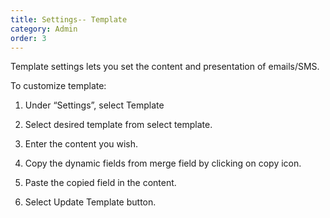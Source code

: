 ```yaml
---
title: Settings-- Template
category: Admin
order: 3
---
```


Template settings lets you set the content and presentation of emails/SMS.  

To customize template: 

1. Under “Settings”, select Template  

2. Select desired template from select template. 

3. Enter the content you wish. 

4. Copy the dynamic fields from merge field by clicking on copy icon. 

5. Paste the copied field in the content. 

6. Select Update Template button. 

